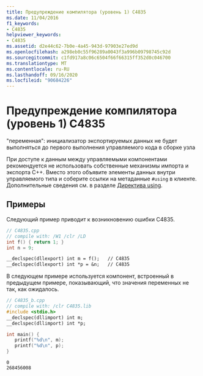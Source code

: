 ```yaml
---
title: Предупреждение компилятора (уровень 1) C4835
ms.date: 11/04/2016
f1_keywords:
- C4835
helpviewer_keywords:
- C4835
ms.assetid: d2e44c62-7b0e-4a45-943d-97903e27ed9d
ms.openlocfilehash: a298eb0c55f96289a0043f3a996b09798745c92d
ms.sourcegitcommit: c1fd917a8c06c6504f66f66315ff352d0c046700
ms.translationtype: MT
ms.contentlocale: ru-RU
ms.lasthandoff: 09/16/2020
ms.locfileid: "90684226"
---
```

# <a name="compiler-warning-level-1-c4835"></a>Предупреждение компилятора (уровень 1) C4835

"переменная": инициализатор экспортируемых данных не будет выполняться до первого выполнения управляемого кода в сборке узла

При доступе к данным между управляемыми компонентами рекомендуется не использовать собственные механизмы импорта и экспорта C++. Вместо этого объявите элементы данных внутри управляемого типа и соберите ссылки на метаданные `#using` в клиенте. Дополнительные сведения см. в разделе [Директива using](../../preprocessor/hash-using-directive-cpp.md).

## <a name="examples"></a>Примеры

Следующий пример приводит к возникновению ошибки C4835.

```cpp
// C4835.cpp
// compile with: /W1 /clr /LD
int f() { return 1; }
int n = 9;

__declspec(dllexport) int m = f();   // C4835
__declspec(dllexport) int *p = &n;   // C4835
```

В следующем примере используется компонент, встроенный в предыдущем примере, показывающий, что значения переменных не так, как ожидалось.

```cpp
// C4835_b.cpp
// compile with: /clr C4835.lib
#include <stdio.h>
__declspec(dllimport) int m;
__declspec(dllimport) int *p;

int main() {
   printf("%d\n", m);
   printf("%d\n", p);
}
```

```Output
0
268456008
```
